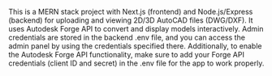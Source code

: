 This is a MERN stack project with Next.js (frontend) and Node.js/Express (backend) for uploading and viewing 2D/3D AutoCAD files (DWG/DXF). 
It uses Autodesk Forge API to convert and display models interactively.
Admin credentials are stored in the backend .env file, and you can access the admin panel by using the credentials specified there. 
Additionally, to enable the Autodesk Forge API functionality, make sure to add your Forge API credentials (client ID and secret) in the .env file for the app to work properly.
